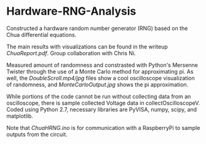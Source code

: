 # Hardware-RNG-Analysis
Constructed a hardware random number generator (RNG) based on the Chua differential equations.

The main results with visualizations can be found in the writeup *ChuaReport.pdf*.
Group collaboration with Chris Ni.

Measured amount of randomness and constrasted with Python's Mersenne Twister through the use of a Monte Carlo method for approximating pi.
As well, the *DoubleScroll.mp4/jpg* files show a cool oscilloscope visualization of randomness, and *MonteCarloOutput.jpg* shows the pi approximation.

While portions of the code cannot be run without collecting data from an oscilloscope, there is sample collected Voltage data in collectOscilloscopeV.
Coded using Python 2.7, necessary libraries are PyVISA, numpy, scipy, and matplotlib.

Note that *ChuaHRNG.ino* is for communication with a RaspberryPi to sample outputs from the circuit.
